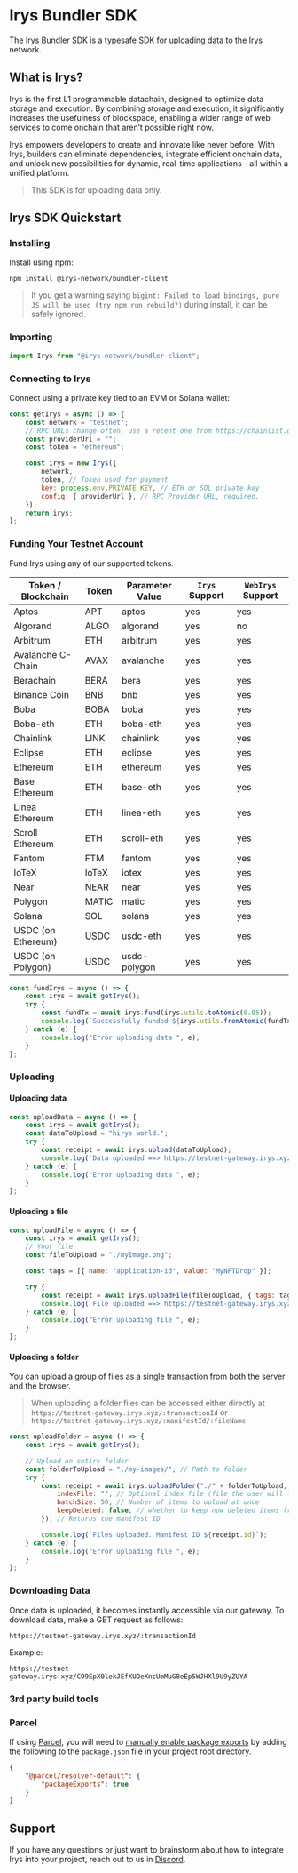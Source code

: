 # Irys Bundler SDK

The Irys Bundler SDK is a typesafe SDK for uploading data to the Irys network. 

## What is Irys?

Irys is the first L1 programmable datachain, designed to optimize data storage and execution. By combining storage and execution, it significantly increases the usefulness of blockspace, enabling a wider range of web services to come onchain that aren’t possible right now.

Irys empowers developers to create and innovate like never before. With Irys, builders can eliminate dependencies, integrate efficient onchain data, and unlock new possibilities for dynamic, real-time applications—all within a unified platform.

> This SDK is for uploading data only. 

## Irys SDK Quickstart

### Installing

Install using npm:

```console
npm install @irys-network/bundler-client
```


>If you get a warning saying `bigint: Failed to load bindings, pure JS will be used (try npm run rebuild?)` during install, it can be safely ignored. 

### Importing

```js
import Irys from "@irys-network/bundler-client";
```

### Connecting to Irys

Connect using a private key tied to an EVM or Solana wallet:

```js
const getIrys = async () => {
	const network = "testnet";
	// RPC URLs change often, use a recent one from https://chainlist.org/
	const providerUrl = "";
	const token = "ethereum";

	const irys = new Irys({
		network,
		token, // Token used for payment
		key: process.env.PRIVATE_KEY, // ETH or SOL private key
		config: { providerUrl }, // RPC Provider URL, required.
	});
	return irys;
};
```

### Funding Your Testnet Account

Fund Irys using any of our supported tokens.

| Token / Blockchain | Token | Parameter Value | `Irys` Support | `WebIrys` Support |
| ------------------ | ----- | --------------- | -------------- | ----------------- |
| Aptos              | APT   | aptos           | yes            | yes               |
| Algorand           | ALGO  | algorand        | yes            | no                |
| Arbitrum           | ETH   | arbitrum        | yes            | yes               |
| Avalanche C-Chain  | AVAX  | avalanche       | yes            | yes               |
| Berachain          | BERA  | bera            | yes            | yes               |
| Binance Coin       | BNB   | bnb             | yes            | yes               |
| Boba               | BOBA  | boba            | yes            | yes               |
| Boba-eth           | ETH   | boba-eth        | yes            | yes               |
| Chainlink          | LINK  | chainlink       | yes            | yes               |
| Eclipse            | ETH   | eclipse         | yes            | yes               |
| Ethereum           | ETH   | ethereum        | yes            | yes               |
| Base Ethereum      | ETH   | base-eth        | yes            | yes               |
| Linea Ethereum     | ETH   | linea-eth       | yes            | yes               |
| Scroll Ethereum    | ETH   | scroll-eth      | yes            | yes               |
| Fantom             | FTM   | fantom          | yes            | yes               |
| IoTeX              | IoTeX | iotex           | yes            | yes               |
| Near               | NEAR  | near            | yes            | yes               |
| Polygon            | MATIC | matic           | yes            | yes               |
| Solana             | SOL   | solana          | yes            | yes               |
| USDC (on Ethereum) | USDC  | usdc-eth        | yes            | yes               |
| USDC (on Polygon)  | USDC  | usdc-polygon    | yes            | yes               |


```js
const fundIrys = async () => {
	const irys = await getIrys();
	try {
		const fundTx = await irys.fund(irys.utils.toAtomic(0.05));
		console.log(`Successfully funded ${irys.utils.fromAtomic(fundTx.quantity)} ${irys.token}`);
	} catch (e) {
		console.log("Error uploading data ", e);
	}
};
```

### Uploading

#### Uploading data

```js
const uploadData = async () => {
	const irys = await getIrys();
	const dataToUpload = "hirys world.";
	try {
		const receipt = await irys.upload(dataToUpload);
		console.log(`Data uploaded ==> https://testnet-gateway.irys.xyz/${receipt.id}`);
	} catch (e) {
		console.log("Error uploading data ", e);
	}
};
```

#### Uploading a file

```js
const uploadFile = async () => {
	const irys = await getIrys();
	// Your file
	const fileToUpload = "./myImage.png";

	const tags = [{ name: "application-id", value: "MyNFTDrop" }];

	try {
		const receipt = await irys.uploadFile(fileToUpload, { tags: tags });
		console.log(`File uploaded ==> https://testnet-gateway.irys.xyz/${receipt.id}`);
	} catch (e) {
		console.log("Error uploading file ", e);
	}
};
```

#### Uploading a folder

You can upload a group of files as a single transaction from both the server and the browser.

> When uploading a folder files can be accessed either directly at
`https://testnet-gateway.irys.xyz/:transactionId` or `https://testnet-gateway.irys.xyz/:manifestId/:fileName`


```js
const uploadFolder = async () => {
	const irys = await getIrys();

	// Upload an entire folder
	const folderToUpload = "./my-images/"; // Path to folder
	try {
		const receipt = await irys.uploadFolder("./" + folderToUpload, {
			indexFile: "", // Optional index file (file the user will load when accessing the manifest)
			batchSize: 50, // Number of items to upload at once
			keepDeleted: false, // whether to keep now deleted items from previous uploads
		}); // Returns the manifest ID

		console.log(`Files uploaded. Manifest ID ${receipt.id}`);
	} catch (e) {
		console.log("Error uploading file ", e);
	}
};
```

### Downloading Data

Once data is uploaded, it becomes instantly accessible via our gateway. To download data, make a GET request as follows:

`https://testnet-gateway.irys.xyz/:transactionId`

Example:

`https://testnet-gateway.irys.xyz/CO9EpX0lekJEfXUOeXncUmMuG8eEp5WJHXl9U9yZUYA`

### 3rd party build tools

### Parcel

If using [Parcel](https://parceljs.org/), you will need to [manually enable package exports](https://parceljs.org/features/dependency-resolution/#package-exports) by adding the following to the `package.json` file in your project root directory.

```json
{
	"@parcel/resolver-default": {
		"packageExports": true
	}
}
```

## Support

If you have any questions or just want to brainstorm about how to integrate Irys into your project, reach out to us in [Discord](https://discord.gg/irys).
